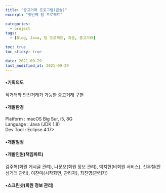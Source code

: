 ```yaml
---
title: "중고거래 프로그램(콘솔)"
excerpt: "첫번째 팀 프로젝트"

categories:
  - project
tags:
  - [Blog, Java, 팀 프로젝트, 처음, 중고거래]

toc: true
toc_sticky: true

date: 2021-09-29
last_modified_at: 2021-09-29
---
```


<h4>•기획의도</h4>
<p font-size="1">직거래와 안전거래가 가능한 중고거래 구현</p>

<h4>•개발환경</h4>
<p>Platform : macOS Big Sur, i5, 8G<br>
Language : Java (JDK 1.8)<br>
Dev Tool : Eclipse 4.17></p>

<h4>•개발일정</h4>

<h4>•개발인원(책임파트)<br></h4>
<p>김주혁(회원 게시글 관리), 나문오(회원 정보 관리), 박지현(비회원 서비스), 신우철(안심거래 관리), 이찬미(시작화면, 관리자), 최진영(관리자)</p>

<h4>•스크린샷(회원 정보 관리)</h4>
